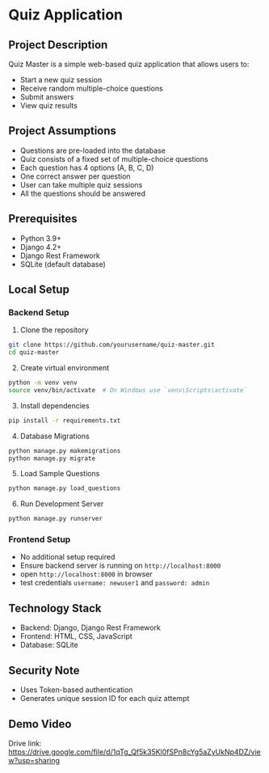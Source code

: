 # Quiz Application

## Project Description
Quiz Master is a simple web-based quiz application that allows users to:
- Start a new quiz session
- Receive random multiple-choice questions
- Submit answers
- View quiz results

## Project Assumptions
- Questions are pre-loaded into the database
- Quiz consists of a fixed set of multiple-choice questions
- Each question has 4 options (A, B, C, D)
- One correct answer per question
- User can take multiple quiz sessions
- All the questions should be answered

## Prerequisites
- Python 3.9+
- Django 4.2+
- Django Rest Framework
- SQLite (default database)

## Local Setup

### Backend Setup
1. Clone the repository
```bash
git clone https://github.com/yourusername/quiz-master.git
cd quiz-master
```

2. Create virtual environment
```bash
python -m venv venv
source venv/bin/activate  # On Windows use `venv\Scripts\activate`
```

3. Install dependencies
```bash
pip install -r requirements.txt
```

4. Database Migrations
```bash
python manage.py makemigrations
python manage.py migrate
```

5. Load Sample Questions
```bash
python manage.py load_questions
```

6. Run Development Server
```bash
python manage.py runserver
```

### Frontend Setup
- No additional setup required
- Ensure backend server is running on `http://localhost:8000`
- open `http://localhost:8000` in browser
- test credentials `username: newuser1` and `password: admin`

## Technology Stack
- Backend: Django, Django Rest Framework
- Frontend: HTML, CSS, JavaScript
- Database: SQLite

## Security Note
- Uses Token-based authentication
- Generates unique session ID for each quiz attempt

## Demo Video
Drive link: https://drive.google.com/file/d/1qTg_Qf5k35Kl0fSPn8cYg5aZyUkNp4DZ/view?usp=sharing
